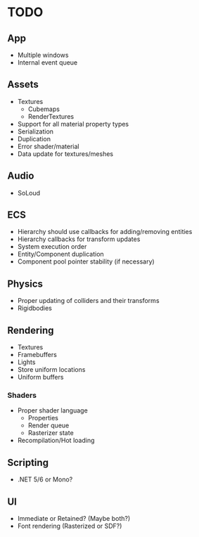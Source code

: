 # TODO

## App
- Multiple windows
- Internal event queue

## Assets
- Textures
    - Cubemaps
    - RenderTextures
- Support for all material property types
- Serialization
- Duplication
- Error shader/material
- Data update for textures/meshes

## Audio
- SoLoud

## ECS
- Hierarchy should use callbacks for adding/removing entities
- Hierarchy callbacks for transform updates
- System execution order
- Entity/Component duplication
- Component pool pointer stability (if necessary)

## Physics
- Proper updating of colliders and their transforms
- Rigidbodies

## Rendering
- Textures
- Framebuffers
- Lights
- Store uniform locations
- Uniform buffers

### Shaders
- Proper shader language
    - Properties
	- Render queue
	- Rasterizer state
- Recompilation/Hot loading

## Scripting
- .NET 5/6 or Mono?

## UI
- Immediate or Retained? (Maybe both?)
- Font rendering (Rasterized or SDF?)
